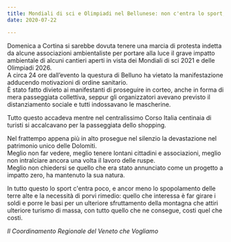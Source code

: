 ```yaml
---  
title: Mondiali di sci e Olimpiadi nel Bellunese: non c'entra lo sport, non c'entra la vita delle comunità locali, si squarcia il territorio solo per una questione di affari
date: 2020-07-22

---
```


  
  
Domenica a Cortina si sarebbe dovuta tenere una marcia di protesta indetta da alcune associazioni ambientaliste per portare alla luce il grave impatto ambientale di alcuni cantieri aperti in vista dei Mondiali di sci 2021 e delle Olimpiadi 2026.  
A circa 24 ore dall’evento la questura di Belluno ha vietato la manifestazione adducendo motivazioni di ordine sanitario.  
È stato fatto divieto ai manifestanti di proseguire in corteo, anche in forma di mera passeggiata collettiva, seppur gli organizzatori avevano previsto il distanziamento sociale e tutti indossavano le mascherine.  
  
Tutto questo accadeva mentre nel centralissimo Corso Italia centinaia di turisti si accalcavano per la passeggiata dello shopping.  
  
Nel frattempo appena più in alto prosegue nel silenzio la devastazione nel patrimonio unico delle Dolomiti.  
Meglio non far vedere, meglio tenere lontani cittadini e associazioni, meglio non intralciare ancora una volta il lavoro delle ruspe.  
Meglio non chiedersi se quello che era stato annunciato come un progetto a impatto zero, ha mantenuto la sua natura.  
  
In tutto questo lo sport c'entra poco, e ancor meno lo spopolamento delle terre alte e la necessità di porvi rimedio: quello che interessa è far girare i soldi e porre le basi per un ulteriore sfruttamento della montagna che attiri ulteriore turismo di massa, con tutto quello che ne consegue, costi quel che costi.  

  

_Il Coordinamento Regionale del Veneto che Vogliamo_
